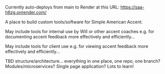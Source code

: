 Currently auto-deploys from main to Render at this URL: https://saa-h6zg.onrender.com/

A place to build custom tools/software for Simple American Accent.

May include tools for internal use by Will or other accent coaches e.g. for documenting accent feedback more effectively and efficiently...

May include tools for client use e.g. for viewing accent feedback more effectively and efficiently...

TBD structure/architecture... everything in one place, one repo, one branch? Modules/microservices? Single page application? Lots to learn!

